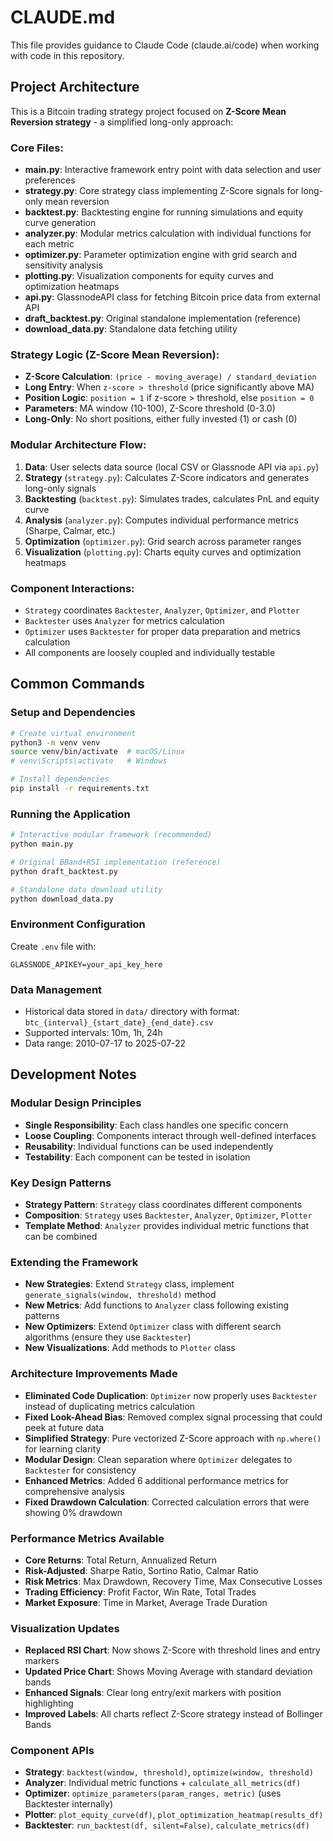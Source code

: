 # CLAUDE.md

This file provides guidance to Claude Code (claude.ai/code) when working with code in this repository.

## Project Architecture

This is a Bitcoin trading strategy project focused on **Z-Score Mean Reversion strategy** - a simplified long-only approach:

### Core Files:
- **main.py**: Interactive framework entry point with data selection and user preferences
- **strategy.py**: Core strategy class implementing Z-Score signals for long-only mean reversion
- **backtest.py**: Backtesting engine for running simulations and equity curve generation
- **analyzer.py**: Modular metrics calculation with individual functions for each metric
- **optimizer.py**: Parameter optimization engine with grid search and sensitivity analysis
- **plotting.py**: Visualization components for equity curves and optimization heatmaps
- **api.py**: GlassnodeAPI class for fetching Bitcoin price data from external API
- **draft_backtest.py**: Original standalone implementation (reference)
- **download_data.py**: Standalone data fetching utility

### Strategy Logic (Z-Score Mean Reversion):
- **Z-Score Calculation**: `(price - moving_average) / standard_deviation`
- **Long Entry**: When `z-score > threshold` (price significantly above MA)
- **Position Logic**: `position = 1` if z-score > threshold, else `position = 0`
- **Parameters**: MA window (10-100), Z-Score threshold (0-3.0)
- **Long-Only**: No short positions, either fully invested (1) or cash (0)

### Modular Architecture Flow:
1. **Data**: User selects data source (local CSV or Glassnode API via `api.py`)
2. **Strategy** (`strategy.py`): Calculates Z-Score indicators and generates long-only signals
3. **Backtesting** (`backtest.py`): Simulates trades, calculates PnL and equity curve
4. **Analysis** (`analyzer.py`): Computes individual performance metrics (Sharpe, Calmar, etc.)
5. **Optimization** (`optimizer.py`): Grid search across parameter ranges
6. **Visualization** (`plotting.py`): Charts equity curves and optimization heatmaps

### Component Interactions:
- `Strategy` coordinates `Backtester`, `Analyzer`, `Optimizer`, and `Plotter`
- `Backtester` uses `Analyzer` for metrics calculation
- `Optimizer` uses `Backtester` for proper data preparation and metrics calculation
- All components are loosely coupled and individually testable

## Common Commands

### Setup and Dependencies
```bash
# Create virtual environment
python3 -m venv venv
source venv/bin/activate  # macOS/Linux
# venv\Scripts\activate   # Windows

# Install dependencies
pip install -r requirements.txt
```

### Running the Application
```bash
# Interactive modular framework (recommended)
python main.py

# Original BBand+RSI implementation (reference)
python draft_backtest.py

# Standalone data download utility
python download_data.py
```

### Environment Configuration
Create `.env` file with:
```
GLASSNODE_APIKEY=your_api_key_here
```

### Data Management
- Historical data stored in `data/` directory with format: `btc_{interval}_{start_date}_{end_date}.csv`
- Supported intervals: 10m, 1h, 24h
- Data range: 2010-07-17 to 2025-07-22

## Development Notes

### Modular Design Principles
- **Single Responsibility**: Each class handles one specific concern
- **Loose Coupling**: Components interact through well-defined interfaces
- **Reusability**: Individual functions can be used independently
- **Testability**: Each component can be tested in isolation

### Key Design Patterns
- **Strategy Pattern**: `Strategy` class coordinates different components
- **Composition**: `Strategy` uses `Backtester`, `Analyzer`, `Optimizer`, `Plotter`
- **Template Method**: `Analyzer` provides individual metric functions that can be combined

### Extending the Framework
- **New Strategies**: Extend `Strategy` class, implement `generate_signals(window, threshold)` method
- **New Metrics**: Add functions to `Analyzer` class following existing patterns
- **New Optimizers**: Extend `Optimizer` class with different search algorithms (ensure they use `Backtester`)
- **New Visualizations**: Add methods to `Plotter` class

### Architecture Improvements Made
- **Eliminated Code Duplication**: `Optimizer` now properly uses `Backtester` instead of duplicating metrics calculation
- **Fixed Look-Ahead Bias**: Removed complex signal processing that could peek at future data
- **Simplified Strategy**: Pure vectorized Z-Score approach with `np.where()` for learning clarity
- **Modular Design**: Clean separation where `Optimizer` delegates to `Backtester` for consistency
- **Enhanced Metrics**: Added 6 additional performance metrics for comprehensive analysis
- **Fixed Drawdown Calculation**: Corrected calculation errors that were showing 0% drawdown

### Performance Metrics Available
- **Core Returns**: Total Return, Annualized Return
- **Risk-Adjusted**: Sharpe Ratio, Sortino Ratio, Calmar Ratio
- **Risk Metrics**: Max Drawdown, Recovery Time, Max Consecutive Losses
- **Trading Efficiency**: Profit Factor, Win Rate, Total Trades
- **Market Exposure**: Time in Market, Average Trade Duration

### Visualization Updates
- **Replaced RSI Chart**: Now shows Z-Score with threshold lines and entry markers
- **Updated Price Chart**: Shows Moving Average with standard deviation bands
- **Enhanced Signals**: Clear long entry/exit markers with position highlighting
- **Improved Labels**: All charts reflect Z-Score strategy instead of Bollinger Bands

### Component APIs
- **Strategy**: `backtest(window, threshold)`, `optimize(window, threshold)`
- **Analyzer**: Individual metric functions + `calculate_all_metrics(df)`
- **Optimizer**: `optimize_parameters(param_ranges, metric)` (uses Backtester internally)
- **Plotter**: `plot_equity_curve(df)`, `plot_optimization_heatmap(results_df)`
- **Backtester**: `run_backtest(df, silent=False)`, `calculate_metrics(df)`